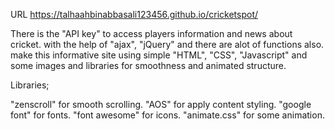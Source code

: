 URL https://talhaahbinabbasali123456.github.io/cricketspot/

There is the "API key" to access players information and news about cricket.
with the help of "ajax", "jQuery" and  there are alot of functions also. 
make this informative site using simple
"HTML", "CSS", "Javascript" and some images and libraries for smoothness
and animated structure. 


Libraries;

"zenscroll" for smooth scrolling.
"AOS" for apply content styling.
"google font" for fonts.
"font awesome" for icons.
"animate.css" for some animation.

